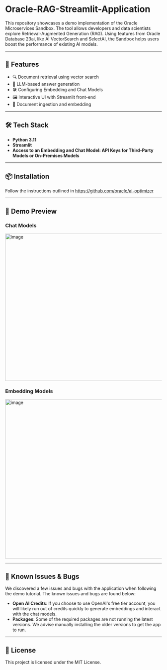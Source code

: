 # Oracle-RAG-Streamlit-Application

This repository showcases a demo implementation of the Oracle Microservices Sandbox. 
The tool allows developers and data scientists explore Retrieval-Augmented Generation (RAG). Using features from Oracle Database 23ai, like AI VectorSearch and SelectAI, the Sandbox helps users boost the performance of existing AI models.

---

## 🚀 Features

- 🔍 Document retrieval using vector search
- 🤖 LLM-based answer generation
- 🛠️ Configuring Embedding and Chat Models
- 🖼️ Interactive UI with Streamlit front-end
- 📁 Document ingestion and embedding
  
---

## 🛠️ Tech Stack

- **Python 3.11**
- **Streamlit**
- **Access to an Embedding and Chat Model: API Keys for Third-Party Models or On-Premises Models**

---

## 📦 Installation

Follow the instructions outlined in https://github.com/oracle/ai-optimizer


---

## 📸 Demo Preview

### Chat Models
<img width="959" height="473" alt="image" src="https://github.com/user-attachments/assets/9259da00-1e40-475c-a7cf-d8e627ce5f74" />

### Embedding Models

<img width="959" height="512" alt="image" src="https://github.com/user-attachments/assets/dc9d5155-8340-4d0e-ae6a-cdf2d64681d7" />




---
## 🐞 Known Issues & Bugs

We discovered a few issues and bugs with the application when following the demo tutorial. The known issues and bugs are found below:

- **Open AI Credits**: If you choose to use OpenAI's free tier account, you will likely run out of credits quickly to generate embeddings and interact with the chat models.
- **Packages**: Some of the required packages are not running the latest versions. We advise manually installing the older versions to get the app to run.


---

## 📄 License

This project is licensed under the MIT License.
